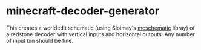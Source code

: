 # minecraft-decoder-generator
This creates a worldedit schematic (using Sloimay's [mcschematic](https://pypi.org/project/mcschematic/) libray) of a redstone decoder with vertical inputs and horizontal outputs. Any number of input bin should be fine.
